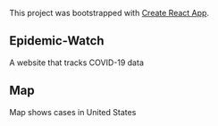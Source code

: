 This project was bootstrapped with [Create React App](https://github.com/facebook/create-react-app).

## Epidemic-Watch

A website that tracks COVID-19 data

## Map

Map shows cases in United States